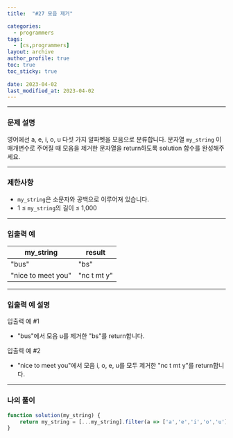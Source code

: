 ```yaml
---
title:  "#27 모음 제거"

categories:
  - programmers
tags:
  - [cs,programmers]
layout: archive
author_profile: true
toc: true
toc_sticky: true
 
date: 2023-04-02
last_modified_at: 2023-04-02
---
```


---

### 문제 설명

영어에선 a, e, i, o, u 다섯 가지 알파벳을 모음으로 분류합니다. 문자열 `my_string`
이 매개변수로 주어질 때 모음을 제거한 문자열을 return하도록 solution 함수를 완성해주세요.

---

### 제한사항

- `my_string`은 소문자와 공백으로 이루어져 있습니다.
- 1 ≤ `my_string`의 길이 ≤ 1,000

---

### 입출력 예

| my_string | result |
| --- | --- |
| "bus" | "bs" |
| "nice to meet you" | "nc t mt y" |

---

### 입출력 예 설명

입출력 예 #1

- "bus"에서 모음 u를 제거한 "bs"를 return합니다.

입출력 예 #2

- "nice to meet you"에서 모음 i, o, e, u를 모두 제거한 "nc t mt y"를 return합니다.

---

### 나의 풀이

```jsx
function solution(my_string) {
    return my_string = [...my_string].filter(a => ['a','e','i','o','u'].indexOf(a)===-1 ? true : false).join('');
}
```